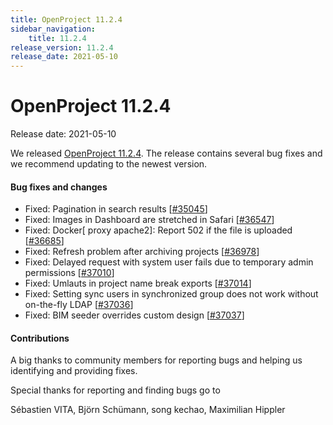 ```yaml
---
title: OpenProject 11.2.4
sidebar_navigation:
    title: 11.2.4
release_version: 11.2.4
release_date: 2021-05-10
---
```


# OpenProject 11.2.4

Release date: 2021-05-10

We released [OpenProject 11.2.4](https://community.openproject.com/versions/1476).
The release contains several bug fixes and we recommend updating to the newest version.

<!--more-->
#### Bug fixes and changes

- Fixed: Pagination in search results \[[#35045](https://community.openproject.com/wp/35045)\]
- Fixed: Images in Dashboard are stretched in Safari  \[[#36547](https://community.openproject.com/wp/36547)\]
- Fixed: Docker[ proxy apache2]: Report 502 if the file is uploaded  \[[#36685](https://community.openproject.com/wp/36685)\]
- Fixed: Refresh problem after archiving projects \[[#36978](https://community.openproject.com/wp/36978)\]
- Fixed: Delayed request with system user fails due to temporary admin permissions \[[#37010](https://community.openproject.com/wp/37010)\]
- Fixed: Umlauts in project name break exports \[[#37014](https://community.openproject.com/wp/37014)\]
- Fixed: Setting sync users in synchronized group does not work without on-the-fly LDAP \[[#37036](https://community.openproject.com/wp/37036)\]
- Fixed: BIM seeder overrides custom design \[[#37037](https://community.openproject.com/wp/37037)\]

#### Contributions
A big thanks to community members for reporting bugs and helping us identifying and providing fixes.

Special thanks for reporting and finding bugs go to

Sébastien VITA, Björn Schümann, song kechao, Maximilian Hippler
